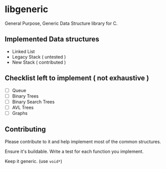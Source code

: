 # libgeneric
General Purpose, Generic Data Structure library for C.

## Implemented Data structures
* Linked List
* Legacy Stack ( untested )
* New Stack ( contributed )

## Checklist left to implement ( not exhaustive )

- [ ] Queue
- [ ] Binary Trees
- [ ] Binary Search Trees
- [ ] AVL Trees
- [ ] Graphs

## Contributing

Please contribute to it and help implement most of the common structures. 

Ensure it's buildable. Write a test for each function you implement.

Keep it generic. (use `void*`)

